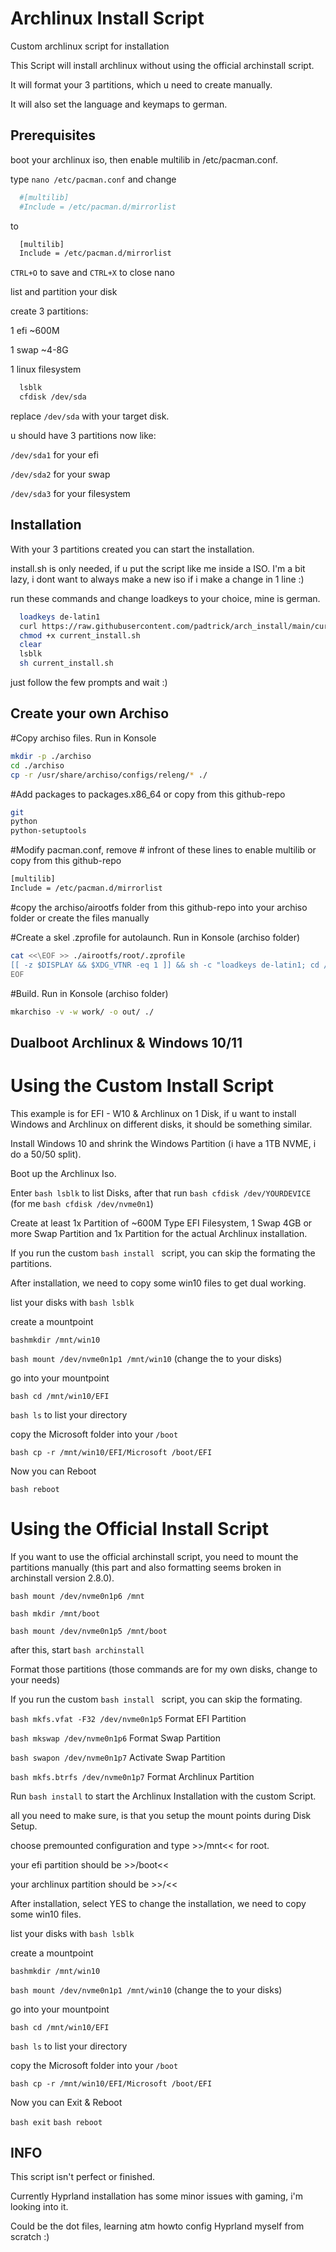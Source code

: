 
# Archlinux Install Script

Custom archlinux script for installation

This Script will install archlinux without using the official archinstall script.

It will format your 3 partitions, which u need to create manually.

It will also set the language and keymaps to german.


## Prerequisites

boot your archlinux iso, then enable multilib in /etc/pacman.conf.

type `nano /etc/pacman.conf` and change

```bash
  #[multilib]
  #Include = /etc/pacman.d/mirrorlist
```

to

```bash
  [multilib]
  Include = /etc/pacman.d/mirrorlist
```

`CTRL+O` to save and `CTRL+X` to close nano

list and partition your disk

create 3 partitions:

1 efi ~600M

1 swap ~4-8G

1 linux filesystem


```bash
  lsblk
  cfdisk /dev/sda
```
replace `/dev/sda` with your target disk.

u should have  3 partitions now like:

`/dev/sda1` for your efi

`/dev/sda2` for your swap

`/dev/sda3` for your filesystem
## Installation

With your 3 partitions created you can start the installation.

install.sh is only needed, if u put the script like me inside a ISO. I'm a bit lazy, i dont want to always make a new iso if i make a change in 1 line :)

run these commands and change loadkeys to your choice, mine is german.

```bash
  loadkeys de-latin1 
  curl https://raw.githubusercontent.com/padtrick/arch_install/main/current_install.sh -o current_install.sh
  chmod +x current_install.sh
  clear
  lsblk
  sh current_install.sh
```

just follow the few prompts and wait :)

## Create your own Archiso

#Copy archiso files. Run in Konsole
```bash
mkdir -p ./archiso
cd ./archiso
cp -r /usr/share/archiso/configs/releng/* ./
```
#Add packages to packages.x86_64 or copy from this github-repo
```bash
git
python
python-setuptools
```

#Modify pacman.conf, remove # infront of these lines to enable multilib or copy from this github-repo
```bash
[multilib]
Include = /etc/pacman.d/mirrorlist
```
#copy the archiso/airootfs folder from this github-repo into your archiso folder or create the files manually

#Create a skel .zprofile for autolaunch. Run in Konsole (archiso folder)
```bash
cat <<\EOF >> ./airootfs/root/.zprofile
[[ -z $DISPLAY && $XDG_VTNR -eq 1 ]] && sh -c "loadkeys de-latin1; cd /root; chmod +x /usr/local/bin/greeting; chmod +x /usr/local/bin/parthelp; chmod +x /usr/local/bin/wifihelp; chmod +x /usr/local/bin/wifihelp; chmod +x /usr/local/bin/install; /usr/local/bin/greeting"
EOF
```

#Build. Run in Konsole (archiso folder)
```bash
mkarchiso -v -w work/ -o out/ ./
```

## Dualboot Archlinux & Windows 10/11

# Using the Custom Install Script

This example is for EFI - W10 & Archlinux on 1 Disk, if u want to install Windows and Archlinux on different disks, it should be something similar.

Install Windows 10 and shrink the Windows Partition (i have a 1TB NVME, i do a 50/50 split).

Boot up the Archlinux Iso.

Enter ```bash lsblk``` to list Disks, after that run ```bash cfdisk /dev/YOURDEVICE``` (for me ```bash cfdisk /dev/nvme0n1```)

Create at least 1x Partition of ~600M Type EFI Filesystem, 1 Swap 4GB or more Swap Partition and 1x Partition for the actual Archlinux installation.

If you run the custom ```bash install ``` script, you can skip the formating the partitions.


After installation, we need to copy some win10 files to get dual working.

list your disks with ```bash lsblk```

create a mountpoint

```bashmkdir /mnt/win10```

```bash mount /dev/nvme0n1p1 /mnt/win10``` (change the to your disks)

go into your mountpoint

```bash cd /mnt/win10/EFI```

```bash ls``` to list your directory

copy the Microsoft folder into your ```/boot```

```bash cp -r /mnt/win10/EFI/Microsoft /boot/EFI```

Now you can Reboot

```bash reboot```



# Using the Official Install Script

If you want to use the official archinstall script, you need to mount the partitions manually (this part and also formatting seems broken in archinstall version 2.8.0).

```bash mount /dev/nvme0n1p6 /mnt```

```bash mkdir /mnt/boot```

```bash mount /dev/nvme0n1p5 /mnt/boot```

after this, start ```bash archinstall```

Format those partitions (those commands are for my own disks, change to your needs)

If you run the custom ```bash install ``` script, you can skip the formating.

```bash mkfs.vfat -F32 /dev/nvme0n1p5``` Format EFI Partition

```bash mkswap /dev/nvme0n1p6``` Format Swap Partition

```bash swapon /dev/nvme0n1p7``` Activate Swap Partition

```bash mkfs.btrfs /dev/nvme0n1p7``` Format Archlinux Partition

Run ```bash install``` to start the Archlinux Installation with the custom Script.


all you need to make sure, is that you setup the mount points during Disk Setup.

choose premounted configuration and type >>/mnt<< for root.

your efi partition should be >>/boot<<

your archlinux partition should be >>/<<


After installation, select YES to change the installation, we need to copy some win10 files.

list your disks with ```bash lsblk```

create a mountpoint

```bashmkdir /mnt/win10```

```bash mount /dev/nvme0n1p1 /mnt/win10``` (change the to your disks)

go into your mountpoint

```bash cd /mnt/win10/EFI```

```bash ls``` to list your directory

copy the Microsoft folder into your ```/boot```

```bash cp -r /mnt/win10/EFI/Microsoft /boot/EFI```

Now you can Exit & Reboot

```bash exit```
```bash reboot```




## INFO

This script isn't perfect or finished.

Currently Hyprland installation has some minor issues with gaming, i'm looking into it.

Could be the dot files, learning atm howto config Hyprland myself from scratch :)
